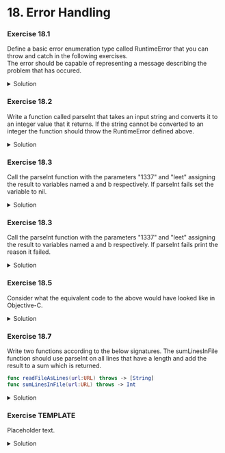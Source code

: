 
# 18. Error Handling

### Exercise 18.1

Define a basic error enumeration type called RuntimeError that you can throw and catch in the following exercises.   
The error should be capable of representing a message describing the problem that has occured. 
<details>
<summary>Solution</summary>
```Swift
enum RuntimeError : Error
{
    case genericError(String)
}
```
</details>


### Exercise 18.2

Write a function called parseInt that takes an input string and converts it to an integer value that it returns. If the string cannot be converted to an integer the function should throw the RuntimeError defined above.
<details>
<summary>Solution</summary>
```Swift
func parseInt(text : String!) throws -> Int {
    if let result = Int(text) {
        return result
    } else {
        throw RuntimeError.genericError("Could not convert the string '\(text!)' to an Int")
    }
}
```
</details>

### Exercise 18.3

Call the parseInt function with the parameters "1337" and "leet" assigning the result to variables named a and b respectively. If parseInt fails set the variable to nil.
<details>
<summary>Solution</summary>
```Swift
let a = try? parseInt(text:"1337")
let b = try? parseInt(text:"leet")
```
</details>

### Exercise 18.3

Call the parseInt function with the parameters "1337" and "leet" assigning the result to variables named a and b respectively. If parseInt fails print the reason it failed.
<details>
<summary>Solution</summary>
```Swift
do {

    let a = try parseInt(text:"1337")
    let b = try parseInt(text:"leet")
    
} catch RuntimeError.genericError(let message)  {
    print(message)
}

```
</details>

### Exercise 18.4

Write a function called addStrings that takes two strings as parameters and returns their sum as an Int. If any of the parameters are incorrect an error should be thrown.
<details>
<summary>Solution</summary>
```Swift
func addStrings(a:String!, b:String!) throws -> Int {
    return try parseInt(text: a) + parseInt(text: b)
}

try? addStrings(a:"17",b:"4711")
try? addStrings(a:"17",b:"leet")
```
</details>

### Exercise 18.5

Consider what the equivalent code to the above would have looked like in Objective-C.
<details>
<summary>Solution</summary>
```Objective-C

// NSNumber is used so that nil can represent failure.

NSNumber * ParseInt(NSString * a, NSError **error) {
  NSParameterAssert(a != nil);
  NSScanner * scanner = [NSScanner scannerWithString:a];
  NSInteger integer = 0;
  BOOL success = [scanner scanInteger:&integer];
  if (!success) {
    if (error != nil) {
      *error = [NSError errorWithDomain:@"RuntimeError" code:0 description:@"Could not convert string to integer."];
    }
    return nil;
  }
  
  return [NSNumber numberWithInteger:integer];  
}

NSNumber * AddStrings(NSString * a, NSString * b, NSError **error) {
  NSParameterAssert(a != nil);
  NSParameterAssert(b != nil);
  
  NSNumber * an = ParseInt(a,error);
  if (an == nil) {
    return nil;
  }
  NSNumber * bn = ParseInt(b,error);
  if (bn == nil) {
    return nil;
  }
  
  NSNumber * result = [NSNumber numberWithInteger:an.integerValue + bn.integerValue];
  return result;  
}

// do-catch equivalent
NSError * error = nil;
NSNumber * sum = AddStrings("17","4711",&error);
if (sum == nil) {
  NSLog(@"Error %@", error);
}

// try? equivalent
NSNumber * sum = AddStrings("17","4711",nil);
```
</details>

### Exercise 18.6

Write a function called splitAndApply that takes an array of Strings and a closure as parameters. The closure should take two String parameters and return an Int.

The split and apply function should attempt to split each string in the array it is passed on space characters and if a string is
split into exactly two part call the closure with those parts. 

The splitAndApply function should return the sum of the output of calls to the closure.

Pass the below array to the function and pass the addStrings function as the closure parameter.

let items = ["Orange", "1 1", "4711", "2 8"]

<details>
<summary>Solution</summary>
```Swift
func splitAndApply(list:[String], closure:((String,String) throws->Int)) rethrows -> Int
{
    var result = 0
    for x in list {
        let split = x.components(separatedBy: " ")
        if (split.count == 2) {
            result += try closure(split[0],split[1])
        }
    }
    
    return result
}

let items = ["Orange", "1 1", "4711", "2 8"]
let result = try splitAndApply(list: items, closure: addStrings) // The result should be 12

```
</details>


### Exercise 18.7
Write two functions according to the below signatures. The sumLinesInFile function should use parseInt on all lines that have a length and add the result to a sum which is returned.

```Swift
func readFileAsLines(url:URL) throws -> [String]
func sumLinesInFile(url:URL) throws -> Int
```


<details>
<summary>Solution</summary>
```Swift
func readFileAsLines(url:URL) throws -> [String] {
    return try String(contentsOf: url, encoding: String.Encoding.utf8).components(separatedBy: CharacterSet.newlines)
}

func sumLinesInFile(url:URL) throws -> Int {
    var sum = 0
    let lines = try readFileAsLines(url:url)
    for line in lines {
        if line.characters.count > 0 {
            sum += try parseInt(text: line)
        }
    }
    return sum
}

do {
    let sum = try sumLinesInFile(url:FileManager.default.homeDirectoryForCurrentUser.appendingPathComponent("Desktop/readme.txt"))
    print(sum)
} catch let error {
    print(error)
}

```
</details>

### Exercise 18.8

Implement 18.7 with non-throwing functions readFileAsLinesOpt, sumLinesInFileOpt and parseIntOpt that return optionals if an error is encountered.

<details>
<summary>Solution</summary>
```Swift

// NOTE: There are more concise ways of writing this.

func parseIntOpt(text:String) -> Int? {
    return Int(text)
}

func readFileAsLinesOpt(url:URL) -> [String]? {
    return try? String(contentsOf: url, encoding: String.Encoding.utf8).components(separatedBy: CharacterSet.newlines)
}

func sumLinesInFileOpt(url:URL) -> Int? {
    var sum = 0
    guard let lines = readFileAsLinesOpt(url:url) else {
        return nil
    }

    for line in lines {
        if line.characters.count > 0 {
            guard let value = parseIntOpt(text:line) else {
                return nil
            }
            
            sum += value
        }
    }
    
    return sum
}

let sum = sumLinesInFileOpt(url:FileManager.default.homeDirectoryForCurrentUser.appendingPathComponent("Desktop/readme.txt"))
if sum == nil {
    printf("Something went wrong, but we don't know what.")
}

// The throwing version can be used in the same way with try?
// But if we wanted to we could get hold of an error with more information
let sum2 = try? sumLinesInFileOpt(url:FileManager.default.homeDirectoryForCurrentUser.appendingPathComponent("Desktop/readme.txt"))

```
</details>

### Exercise TEMPLATE

Placeholder text.

<details>
<summary>Solution</summary>
```Swift

```
</details>



